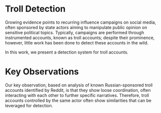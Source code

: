 # Troll Detection

Growing evidence points to recurring influence campaigns on social media, often sponsored by state actors aiming to manipulate public opinion on sensitive political topics. Typically, campaigns are performed through instrumented accounts, known as troll accounts; despite their prominence, however, little work has been done to detect these accounts in the wild. 

In this work, we present a detection system for troll accounts. 

# Key Observations 
Our key observation, based on analysis of known Russian-sponsored troll accounts identified by Reddit, is that they show loose coordination, often interacting with each other to further specific narratives. Therefore, troll accounts controlled by the same actor often show similarities that can be leveraged for detection. 
